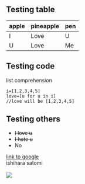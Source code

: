 ## Testing table

 apple | pineapple | pen 
 ----- | --------- | ---
 I     | Love      | U
 U     | Love      | Me
 
## Testing code
 
list comprehension
 
```
i=[1,2,3,4,5]
love=[u for u in i]
//love will be [1,2,3,4,5]
```

## Testing others

- ~~I love u~~
- ~~I hate u~~
- No

[link to google](http://www.google.com)<br>
ishihara satomi<br><br>
![](https://www.famousbirthdays.com/faces/ishihara-satomi-image.jpg)<br>
